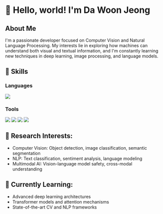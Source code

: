 
# 👋 Hello, world! I'm Da Woon Jeong
## About Me
I'm a passionate developer focused on Computer Vision and Natural Language Processing. 
My interests lie in exploring how machines can understand both visual and textual information, 
and I'm constantly learning new techniques in deep learning, image processing, and language models.

## 👻 **Skills**
### Languages
<img src="https://img.shields.io/badge/Python-3776AB?style=flat-square&logo=Python&logoColor=white"/>

### Tools
<img src="https://img.shields.io/badge/git-F05032?style=flat-square&logo=git&logoColor=white"/>
<img src="https://img.shields.io/badge/github-181717?style=flat-square&logo=github&logoColor=white"/>
<img src="https://img.shields.io/badge/pytorch-EE4C2C?style=flat-square&logo=pytorch&logoColor=white"/>
<img src="https://img.shields.io/badge/tensorflow-FF6F00?style=flat-square&logo=tensorflow&logoColor=white"/>


## 🔬 **Research Interests:**
- Computer Vision: Object detection, image classification, semantic segmentation
- NLP: Text classification, sentiment analysis, language modeling
- Multimodal AI: Vision-language model safety, cross-modal understanding

## 📖 **Currently Learning:**
- Advanced deep learning architectures
- Transformer models and attention mechanisms
- State-of-the-art CV and NLP frameworks
